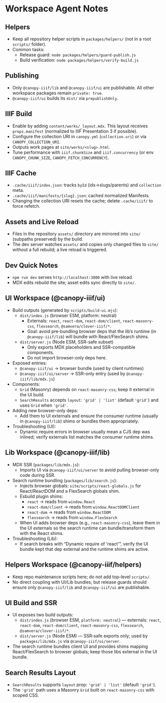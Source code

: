Workspace Agent Notes
=====================

Helpers
-------

- Keep all repository helper scripts in `packages/helpers/` (not in a root `scripts/` folder).
- Common tasks:
  - Release guard: `node packages/helpers/guard-publish.js`
  - Build verification: `node packages/helpers/verify-build.js`

Publishing
----------

- Only `@canopy-iiif/lib` and `@canopy-iiif/ui` are publishable. All other workspace packages remain `private: true`.
- `@canopy-iiif/ui` builds its `dist/` via `prepublishOnly`.

IIIF Build
----------

- Enable by adding `content/works/_layout.mdx`. This layout receives `props.manifest` (normalized to IIIF Presentation 3 if possible).
- Configure the collection URI in `canopy.yml` (`collection.uri`) or via `CANOPY_COLLECTION_URI`.
- Outputs work pages at `site/works/<slug>.html`.
- Tune performance with `iiif.chunkSize` and `iiif.concurrency` (or env `CANOPY_CHUNK_SIZE`, `CANOPY_FETCH_CONCURRENCY`).

IIIF Cache
----------

- `.cache/iiif/index.json`: tracks `byId` (ids→slugs/parents) and `collection` meta.
- `.cache/iiif/manifests/{slug}.json`: cached normalized Manifests.
- Changing the collection URI resets the cache; delete `.cache/iiif/` to force refetch.

Assets and Live Reload
----------------------

- Files in the repository `assets/` directory are mirrored into `site/` (subpaths preserved) by the build.
- The dev server watches `assets/` and copies only changed files to `site/` without a full rebuild; a live reload is triggered.

Dev Quick Notes
---------------

- `npm run dev` serves `http://localhost:3000` with live reload.
- MDX edits rebuild the site; asset edits sync directly to `site/`.

UI Workspace (@canopy-iiif/ui)
------------------------------

- Build outputs (generated by `scripts/build-ui.mjs`):
  - `dist/index.js` (browser ESM, platform: neutral)
    - Externals: `react`, `react-dom`, `react-dom/client`, `react-masonry-css`, `flexsearch`, `@samvera/clover-iiif/*`.
    - Goal: avoid pre-bundling browser deps that the lib’s runtime (in `@canopy-iiif/lib`) will bundle with React/FlexSearch shims.
  - `dist/server.js` (Node ESM, SSR-safe subset)
    - Only exports MDX placeholders and SSR-compatible components.
    - Do not import browser-only deps here.
- Exposed entries:
  - `@canopy-iiif/ui` → browser bundle (used by client runtimes)
  - `@canopy-iiif/ui/server` → SSR-only entry (used by `@canopy-iiif/lib/mdx.js`)
- Components:
  - `Grid` (Masonry) depends on `react-masonry-css`; keep it external in the UI build.
  - `SearchResults` accepts `layout`: `'grid' | 'list'` (default `'grid'`) and uses `Grid` when `'grid'`.
- Adding new browser-only deps:
  - Add them to UI externals and ensure the consumer runtime (usually in `@canopy-iiif/lib`) shims or bundles them appropriately.
- Troubleshooting (UI):
  - Dynamic require errors in browser usually mean a CJS dep was inlined; verify externals list matches the consumer runtime shims.

Lib Workspace (@canopy-iiif/lib)
---------------------------------

- MDX SSR (`packages/lib/mdx.js`):
  - Imports UI via `@canopy-iiif/ui/server` to avoid pulling browser-only code during SSR.
- Search runtime bundling (`packages/lib/search.js`):
  - Injects browser globals: `site/scripts/react-globals.js` for React/ReactDOM and a FlexSearch globals shim.
  - Esbuild plugin shims:
    - `react` → reads from `window.React`
    - `react-dom/client` → reads from `window.ReactDOMClient`
    - `react-dom` → reads from `window.ReactDOM`
    - `flexsearch` → reads from `window.FlexSearch`
  - When UI adds browser deps (e.g., `react-masonry-css`), leave them in the UI externals so the search runtime can bundle/transform them with the React shims.
- Troubleshooting (Lib):
  - If search breaks with “Dynamic require of 'react'”, verify the UI bundle kept that dep external and the runtime shims are active.

Helpers Workspace (@canopy-iiif/helpers)
----------------------------------------

- Keep repo maintenance scripts here; do not add top-level `scripts/`.
- No direct coupling with UI/Lib bundles; but release guards should ensure only `@canopy-iiif/lib` and `@canopy-iiif/ui` are publishable.

UI Build and SSR
----------------

- UI exposes two build outputs:
  - `dist/index.js` (browser ESM, `platform: neutral`) — externals: `react`, `react-dom`, `react-dom/client`, `react-masonry-css`, `flexsearch`, `@samvera/clover-iiif/*`.
  - `dist/server.js` (Node ESM) — SSR‑safe exports only; used by `packages/lib/mdx.js` via `@canopy-iiif/ui/server`.
- The search runtime bundles client UI and provides shims mapping React/FlexSearch to browser globals; keep those libs external in the UI bundle.

Search Results Layout
---------------------

- `SearchResults` supports `layout` prop: `'grid' | 'list'` (default `'grid'`).
- The `'grid'` path uses a Masonry `Grid` built on `react-masonry-css` with scoped CSS.
